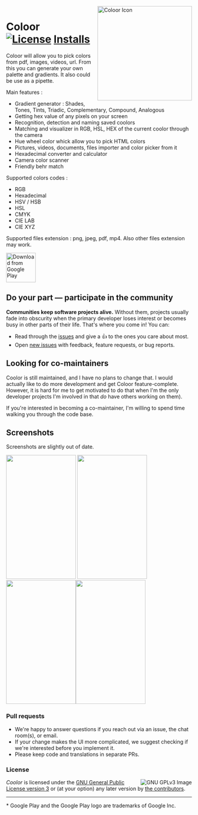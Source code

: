 <img alt="Coloor  Icon" align="right" height="256" src="https://play-lh.googleusercontent.com/DfTKf6OTP4PST-4XXSXtABKb2q3nxKpcGcMmDHEz2XKK1eyriE43XnTA9z07aNsJxsM=s180">

# Coloor <br/>[![License](https://img.shields.io/badge/license-GPL--3.0%2B-bd0000.svg)](COPYING "License: GPL-3.0-or-later") [Installs](https://img.shields.io/endpoint?color=blue&logo=google-play&logoColor=none&url=https%3A%2F%2Fplayshields.herokuapp.com%2Fplay%3Fi%3Dcom.vvdev.colorpicker%26l%3DInstalls%26m%3D%24installs)

Coloor will allow you to pick colors from pdf, images, videos, url.
From this you can generate your own palette and gradients. 
It also could be use as a pipette.

Main features : 
* Gradient generator : Shades, Tones, Tints, Triadic, Complementary, Compound, Analogous 
* Getting hex value of any pixels on your screen 
* Recognition, detection and naming saved coolors
* Matching and visualizer in RGB, HSL, HEX of the current coolor through the camera
* Hue wheel color whick allow you to pick HTML colors
* Pictures, videos, documents, files importer and color picker from it
* Hexadecimal converter and calculator 
* Camera color scanner
* Friendly behr match

Supported colors codes : 
* RGB
* Hexadecimal
* HSV / HSB
* HSL
* CMYK 
* CIE LAB
* CIE XYZ 

Supported files extension : 
png, jpeg, pdf, mp4. Also other files extension may work.

[<img src="https://play.google.com/intl/en_us/badges/images/generic/en_badge_web_generic.png" 
      alt="Download from Google Play"
      height="80">](https://play.google.com/store/apps/details?id=com.vvdev.colorpicker)

## Do your part — participate in the community

**Communities keep software projects alive.** Without them, projects usually fade
into obscurity when the primary developer loses interest or becomes busy in
other parts of their life. That's where you come in! You can:

- Read through the [issues] and give a <g-emoji alias="+1" class="emoji" fallback-src="https://assets-cdn.github.com/images/icons/emoji/unicode/1f44d.png" ios-version="6.0">👍</g-emoji> to the ones you care about most.
- Open [new issues] with feedback, feature requests, or bug reports.

## Looking for co-maintainers

Coolor is still maintained, and I have no plans to change that. I would actually like to do more development and get Coloor feature-complete. However, it is hard for me to get motivated to do that when I'm the only developer projects I'm involved in that *do* have others working on them).

If you're interested in becoming a co-maintainer, I'm willing to spend time walking you through the code base.

## Screenshots

Screenshots are slightly out of date.

<img src="https://play-lh.googleusercontent.com/BhIsQqAYVaizwO9_TK4pFC0E7xLkuMFdf4HBHrZSGuQrbrIRl0jBy6vi4WBx4k4o4cc=w2144-h1035" width="189" height="336" /> <img src="https://play-lh.googleusercontent.com/HVtBlwqp8sbJTtj9Tf7nsfMjc91u0PkPXIIyDkr7dFj4JOtanIzFEEzuD_CDpuq74cJ4=w2144-h1035" width="189" height="336" /> <img src="https://play-lh.googleusercontent.com/GcZxHU5YQVbKI3Mr3Dz0E7KHIOW1gWT53I2NX6xv4GpX9f0R4a9n_Q4tlLkRiTjuRs3r=w2144-h1035" width="189" height="336" /><img src="https://play-lh.googleusercontent.com/D_iMl-s6n9y3U6GcdWlev7XzF9FMaw2zorG4KRrEHfWoo9Xuz2AkYoDCSigSIR5xNxRp=w2144-h1035" width="189" height="336" />

### Pull requests

- We're happy to answer questions if you reach out via an issue, the chat room(s), or email.
- If your change makes the UI more complicated, we suggest checking if we're
    interested before you implement it.
- Please keep code and translations in separate PRs.

### License

[<img src="https://www.gnu.org/graphics/gplv3-127x51.png"
      align="right"
      alt="GNU GPLv3 Image">](http://www.gnu.org/licenses/gpl-3.0.en.html)

*Coolor* is licensed under the [GNU General Public License version 3] or (at your option) any later version by [the contributors].

---

\* Google Play and the Google Play logo are trademarks of Google Inc.

[issues]: https://github.com/KieceDonc/Coloor/issues
[new issues]: https://github.com/KieceDonc/Coloor/issues/new
[GNU General Public License version 3]: https://www.gnu.org/licenses/gpl-3.0.html
[the contributors]: https://github.com/KieceDonc/Coloor/graphs/contributors